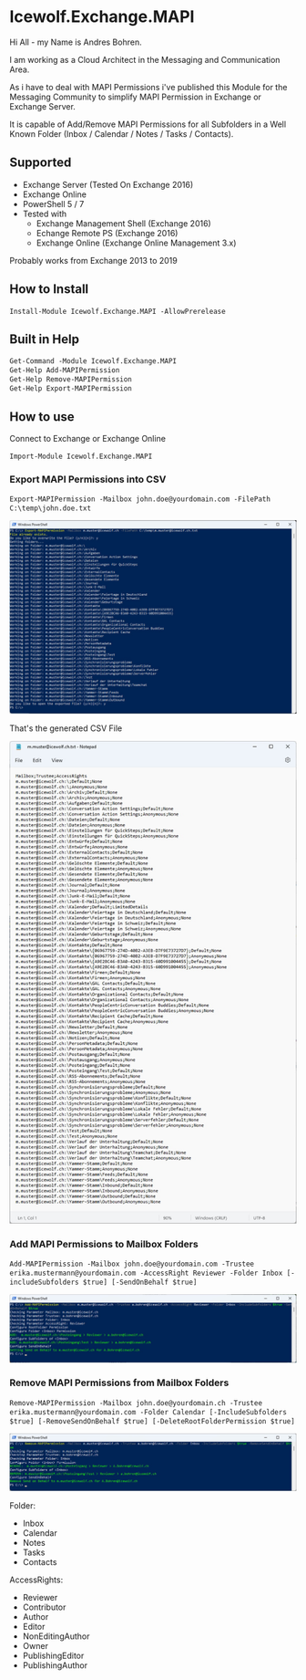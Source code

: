 # Icewolf.Exchange.MAPI

Hi All - my Name is Andres Bohren.

I am working as a Cloud Architect in the Messaging and Communication Area.

As i have to deal with MAPI Permissions i've published this Module for the Messaging Community to simplify MAPI Permission in Exchange or Exchange Server.

It is capable of Add/Remove MAPI Permissions for all Subfolders in a Well Known Folder (Inbox / Calendar / Notes / Tasks / Contacts).

## Supported
- Exchange Server (Tested On Exchange 2016)
- Exchange Online
- PowerShell 5 / 7
- Tested with 
  - Exchange Management Shell (Exchange 2016)
  - Echange Remote PS (Exchange 2016)
  - Exchange Online (Exchange Online Management 3.x)

Probably works from Exchange 2013 to 2019

## How to Install
```
Install-Module Icewolf.Exchange.MAPI -AllowPrerelease
```

## Built in Help
```
Get-Command -Module Icewolf.Exchange.MAPI
Get-Help Add-MAPIPermission
Get-Help Remove-MAPIPermission
Get-Help Export-MAPIPermission
 ```

## How to use
Connect to Exchange or Exchange Online

```
Import-Module Icewolf.Exchange.MAPI
```

### Export MAPI Permissions into CSV
```
Export-MAPIPermission -Mailbox john.doe@yourdomain.com -FilePath C:\temp\john.doe.txt
```

![Image](Icewolf.Exchange.MAPI_01.jpg)

That's the generated CSV File

![Image](Icewolf.Exchange.MAPI_02.jpg)

### Add MAPI Permissions to Mailbox Folders
```
Add-MAPIPermission -Mailbox john.doe@yourdomain.com -Trustee erika.mustermann@yourdomain.com -AccessRight Reviewer -Folder Inbox [-includeSubfolders $true] [-SendOnBehalf $true]
```

![Image](Icewolf.Exchange.MAPI_03.jpg)

### Remove MAPI Permissions from Mailbox Folders
```
Remove-MAPIPermission -Mailbox john.doe@yourdomain.ch -Trustee erika.mustermann@yourdomain.com -Folder Calendar [-IncludeSubfolders $true] [-RemoveSendOnBehalf $true] [-DeleteRootFolderPermission $true]
```

![Image](Icewolf.Exchange.MAPI_04.jpg)

Folder:
- Inbox
- Calendar
- Notes
- Tasks
- Contacts

AccessRights:		
- Reviewer
- Contributor
- Author
- Editor
- NonEditingAuthor
- Owner
- PublishingEditor
- PublishingAuthor